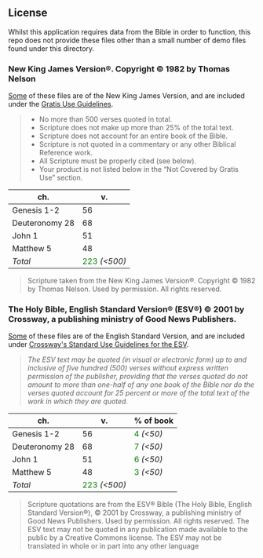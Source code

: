 ## License

Whilst this application requires data from the Bible in order to function, this repo does not provide these files other than a small number of demo files found under this directory.

### New King James Version®. Copyright © 1982 by Thomas Nelson

[Some](https://github.com/Razzula/bible-app/tree/main/example/Scripture/NKJV) of these files are of the New King James Version, and are included under the [Gratis Use Guidelines](https://www.thomasnelson.com/about-us/permissions/#permissionBiblequote).

> - No more than 500 verses quoted in total.
> - Scripture does not make up more than 25% of the total text.
> - Scripture does not account for an entire book of the Bible.
> - Scripture is not quoted in a commentary or any other Biblical Reference work.
> - All Scripture must be properly cited (see below).
> - Your product is not listed below in the “Not Covered by Gratis Use” section.

| ch. | v. |
|--|--|
| Genesis 1-2 | 56 |
| Deuteronomy 28 | 68 |
| John 1 | 51 |
| Matthew 5 | 48 |
| _Total_ | <span style="color: green">223</span> _(<500)_ |

> Scripture taken from the New King James Version®. Copyright © 1982 by Thomas Nelson. Used by permission. All rights reserved.

### The Holy Bible, English Standard Version® (ESV®) © 2001 by Crossway, a publishing ministry of Good News Publishers.

[Some](https://github.com/Razzula/bible-app/tree/main/example/Scripture/ESV) of these files are of the English Standard Version, and are included under [Crossway's Standard Use Guidelines for the ESV](https://www.crossway.org/permissions/).

> _The ESV text may be quoted (in visual or electronic form) up to and inclusive of five hundred (500) verses without express written permission of the publisher, providing that the verses quoted do not amount to more than one-half of any one book of the Bible nor do the verses quoted account for 25 percent or more of the total text of the work in which they are quoted._

| ch. | v. | % of book |
|--|--|--|
| Genesis 1-2 | 56 | <span style="color: green">4</span> _(<50)_ |
| Deuteronomy 28 | 68 | <span style="color: green">7</span> _(<50)_ |
| John 1 | 51 | <span style="color: green">6</span> _(<50)_ |
| Matthew 5 | 48 | <span style="color: green">3</span> _(<50)_ |
| _Total_ | <span style="color: green">223</span> _(<500)_ | |

> Scripture quotations are from the ESV® Bible (The Holy Bible, English Standard Version®), © 2001 by Crossway, a publishing ministry of Good News Publishers. Used by permission. All rights reserved. The ESV text may not be quoted in any publication made available to the public by a Creative Commons license. The ESV may not be translated in whole or in part into any other language
